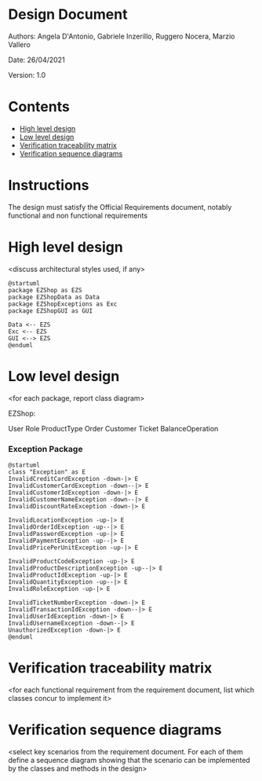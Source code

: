 # Design Document 


Authors: Angela D'Antonio, Gabriele Inzerillo, Ruggero Nocera, Marzio Vallero

Date: 26/04/2021

Version: 1.0


# Contents

- [High level design](#package-diagram)
- [Low level design](#class-diagram)
- [Verification traceability matrix](#verification-traceability-matrix)
- [Verification sequence diagrams](#verification-sequence-diagrams)

# Instructions

The design must satisfy the Official Requirements document, notably functional and non functional requirements

# High level design 

<discuss architectural styles used, if any>
<report package diagram>

```plantuml
@startuml
package EZShop as EZS
package EZShopData as Data
package EZShopExceptions as Exc
package EZShopGUI as GUI

Data <-- EZS
Exc <-- EZS
GUI <--> EZS
@enduml
```


# Low level design

<for each package, report class diagram>

EZShop:

User
Role
ProductType
Order
Customer
Ticket
BalanceOperation


### Exception Package
```plantuml
@startuml
class "Exception" as E
InvalidCreditCardException -down-|> E
InvalidCustomerCardException -down--|> E
InvalidCustomerIdException -down-|> E
InvalidCustomerNameException -down--|> E
InvalidDiscountRateException -down-|> E

InvalidLocationException -up-|> E
InvalidOrderIdException -up--|> E
InvalidPasswordException -up-|> E
InvalidPaymentException -up--|> E
InvalidPricePerUnitException -up-|> E

InvalidProductCodeException -up-|> E
InvalidProductDescriptionException -up--|> E
InvalidProductIdException -up-|> E
InvalidQuantityException -up--|> E
InvalidRoleException -up-|> E

InvalidTicketNumberException -down-|> E
InvalidTransactionIdException -down--|> E
InvalidUserIdException -down-|> E
InvalidUsernameException -down--|> E
UnauthorizedException -down-|> E
@enduml
```

# Verification traceability matrix

\<for each functional requirement from the requirement document, list which classes concur to implement it>











# Verification sequence diagrams 
\<select key scenarios from the requirement document. For each of them define a sequence diagram showing that the scenario can be implemented by the classes and methods in the design>

